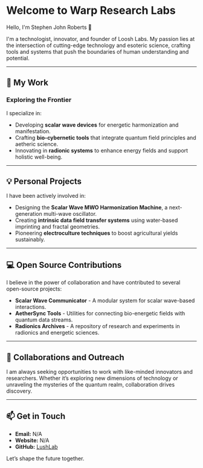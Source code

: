 # Welcome to Warp Research Labs

Hello, I'm Stephen John Roberts 👋

I'm a technologist, innovator, and founder of Loosh Labs. My passion lies at the intersection of cutting-edge technology and esoteric science, crafting tools and systems that push the boundaries of human understanding and potential.

---

## 🚀 **My Work**

### **Exploring the Frontier**

I specialize in:

- Developing **scalar wave devices** for energetic harmonization and manifestation.
- Crafting **bio-cybernetic tools** that integrate quantum field principles and aetheric science.
- Innovating in **radionic systems** to enhance energy fields and support holistic well-being.

---

## 💡 **Personal Projects**

I have been actively involved in:

- Designing the **Scalar Wave MWO Harmonization Machine**, a next-generation multi-wave oscillator.
- Creating **intrinsic data field transfer systems** using water-based imprinting and fractal geometries.
- Pioneering **electroculture techniques** to boost agricultural yields sustainably.

---

## 💻 **Open Source Contributions**

I believe in the power of collaboration and have contributed to several open-source projects:

- **Scalar Wave Communicator** - A modular system for scalar wave-based interactions.
- **AetherSync Tools** - Utilities for connecting bio-energetic fields with quantum data streams.
- **Radionics Archives** - A repository of research and experiments in radionics and energetic sciences.

---

## 🌌 **Collaborations and Outreach**

I am always seeking opportunities to work with like-minded innovators and researchers. Whether it’s exploring new dimensions of technology or unraveling the mysteries of the quantum realm, collaboration drives discovery.

---

## 📫 **Get in Touch**

- **Email:** N/A
- **Website:** N/A
- **GitHub:** [LushLab](https://github.com/warplabs)

Let’s shape the future together.
